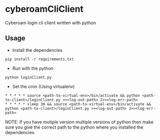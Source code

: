 # cyberoamCliClient
Cyberoam login cli client written with python

## Usage

- Install the dependencies
```
pip install -r requirements.txt
```

- Run with the python

```
python loginClient.py
```

- Set the cron (Using virtualenv)

```
* * * * * source <path-to-virtual-env>/bin/activate && python <path-to-client>/loginClient.py >><log-out-path> 2>><log-err-path>
* * * * * sleep 30 && source <path-to-virtual-env>/bin/activate && python <path-to-client>/loginClient.py >><log-out-path> 2>><log-err-path>
```

NOTE: If you have mutiple version multiple versions of python then make sure you give the correct path to the python where you installed the dependencies.